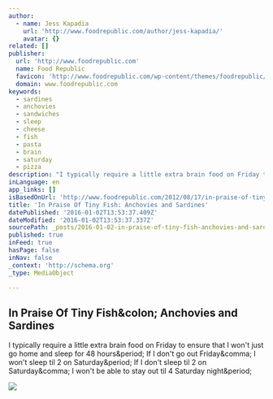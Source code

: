 ```yaml
---
author:
  - name: Jess Kapadia
    url: 'http://www.foodrepublic.com/author/jess-kapadia/'
    avatar: {}
related: []
publisher:
  url: 'http://www.foodrepublic.com'
  name: Food Republic
  favicon: 'http://www.foodrepublic.com/wp-content/themes/foodrepublic/favicon.ico'
  domain: www.foodrepublic.com
keywords:
  - sardines
  - anchovies
  - sandwiches
  - sleep
  - cheese
  - fish
  - pasta
  - brain
  - saturday
  - pizza
description: "I typically require a little extra brain food on Friday to ensure that I won't just go home and sleep for 48 hours. If I don't go out Friday, I won't sleep til 2 on Saturday. If I don't sleep til 2 on Saturday, I won't be able to stay out til 4 Saturday night."
inLanguage: en
app_links: []
isBasedOnUrl: 'http://www.foodrepublic.com/2012/08/17/in-praise-of-tiny-fish-anchovies-and-sardines/'
title: 'In Praise Of Tiny Fish: Anchovies and Sardines'
datePublished: '2016-01-02T13:53:37.409Z'
dateModified: '2016-01-02T13:53:37.337Z'
sourcePath: _posts/2016-01-02-in-praise-of-tiny-fish-anchovies-and-sardines.md
published: true
inFeed: true
hasPage: false
inNav: false
_context: 'http://schema.org'
_type: MediaObject

---
```

<article style=""><h1>In Praise Of Tiny Fish&amp;colon; Anchovies and Sardines</h1><p>I typically require a little extra brain food on Friday to ensure that I won't just go home and sleep for 48 hours&amp;period; If I don't go out Friday&amp;comma; I won't sleep til 2 on Saturday&amp;period; If I don't sleep til 2 on Saturday&amp;comma; I won't be able to stay out til 4 Saturday night&amp;period;</p><img src="http://i2.wp.com/www.foodrepublic.com/wp-content/uploads/2015/12/cremebrulee.jpg?w=700" /></article>